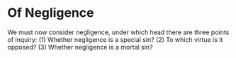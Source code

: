 # Of Negligence

We must now consider negligence, under which head there are three points of inquiry:
(1) Whether negligence is a special sin?
(2) To which virtue is it opposed?
(3) Whether negligence is a mortal sin?